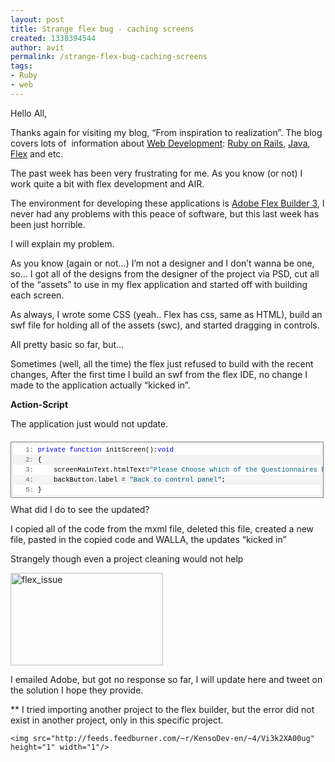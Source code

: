 ```yaml
---
layout: post
title: Strange flex bug - caching screens
created: 1338394544
author: avit
permalink: /strange-flex-bug-caching-screens
tags:
- Ruby
- web
---
```

<p>Hello All,</p>

<p>Thanks again for visiting my blog, “From inspiration to realization”. The blog covers lots of  information about <a href='http://www.kensodev.com' title='Web Development'>Web Development</a>: <a href='http://www.kensodev.com/category/ruby-on-rails/' title='Ruby On Rails'>Ruby on Rails</a>, <a href='http://www.kensodev.com/category/java/' title='Java'>Java</a>, <a href='http://www.kensodev.com/category/flex/' title='Flex'>Flex</a> and etc.</p>

<p>The past week has been very frustrating for me. As you know (or not) I work quite a bit with flex development and AIR.</p>

<p>The environment for developing these applications is <a href='http://www.adobe.com/products/flex/' target='_blank'>Adobe Flex Builder 3</a>, I never had any problems with this peace of software, but this last week has been just horrible.</p>

<p>I will explain my problem.</p>

<p>As you know (again or not…) I’m not a designer and I don’t wanna be one, so… I got all of the designs from the designer of the project via PSD, cut all of the “assets” to use in my flex application and started off with building each screen.</p>

<p>As always, I wrote some CSS (yeah.. Flex has css, same as HTML), build an swf file for holding all of the assets (swc), and started dragging in controls.</p>

<p>All pretty basic so far, but…</p>

<p>Sometimes (well, all the time) the flex just refused to build with the recent changes, After the first time I build an swf from the flex IDE, no change I made to the application actually “kicked in”.</p>
<strong>Action-Script
</strong>
<p>The application just would not update. <div style='border: 1px solid gray; padding: 4px; font-size: 8pt; margin: 20px 0px 10px; overflow: auto; width: 97.5%; cursor: text; max-height: 200px; line-height: 12pt; font-family: consolas,&apos;Courier New&apos;,courier,monospace; background-color: #f4f4f4;'>
<div style='padding: 0px; font-size: 8pt; overflow: visible; width: 100%; color: black; border-style: none; line-height: 12pt; font-family: consolas,&apos;Courier New&apos;,courier,monospace; background-color: #f4f4f4;'>
<pre style='padding: 0px; font-size: 8pt; margin: 0em; overflow: visible; width: 100%; color: black; border-style: none; line-height: 12pt; font-family: consolas,&apos;Courier New&apos;,courier,monospace; background-color: white;'><span style='color: #606060;'>   1:</span> <span style='color: #0000ff;'>private</span> <span style='color: #0000ff;'>function</span> initScreen():<span style='color: #0000ff;'>void</span></pre>
<pre style='padding: 0px; font-size: 8pt; margin: 0em; overflow: visible; width: 100%; color: black; border-style: none; line-height: 12pt; font-family: consolas,&apos;Courier New&apos;,courier,monospace; background-color: #f4f4f4;'><span style='color: #606060;'>   2:</span> {</pre>
<pre style='padding: 0px; font-size: 8pt; margin: 0em; overflow: visible; width: 100%; color: black; border-style: none; line-height: 12pt; font-family: consolas,&apos;Courier New&apos;,courier,monospace; background-color: white;'><span style='color: #606060;'>   3:</span>     screenMainText.htmlText=<span style='color: #006080;'>"Please Choose which of the Questionnaires below you would like to compile for your Survey"</span>;</pre>
<pre style='padding: 0px; font-size: 8pt; margin: 0em; overflow: visible; width: 100%; color: black; border-style: none; line-height: 12pt; font-family: consolas,&apos;Courier New&apos;,courier,monospace; background-color: #f4f4f4;'><span style='color: #606060;'>   4:</span>     backButton.label = <span style='color: #006080;'>"Back to control panel"</span>;</pre>
<pre style='padding: 0px; font-size: 8pt; margin: 0em; overflow: visible; width: 100%; color: black; border-style: none; line-height: 12pt; font-family: consolas,&apos;Courier New&apos;,courier,monospace; background-color: white;'><span style='color: #606060;'>   5:</span> }</pre>
</div>
</div> What did I do to see the updated?</p>

<p>I copied all of the code from the mxml file, deleted this file, created a new file, pasted in the copied code and WALLA, the updates “kicked in”</p>

<p>Strangely though even a project cleaning would not help</p>
<a href='http://www.kensodev.com/wp-content/uploads/2009/03/flex-issue.jpg'><img alt='flex_issue' border='0' height='148' src='http://www.kensodev.com/wp-content/uploads/2009/03/flex-issue-thumb.jpg' style='border-width: 0px;' width='244' /></a>
<p>I emailed Adobe, but got no response so far, I will update here and tweet on the solution I hope they provide.</p>

<p>** I tried importing another project to the flex builder, but the error did not exist in another project, only in this specific project.</p>
      
    <img src="http://feeds.feedburner.com/~r/KensoDev-en/~4/Vi3k2XA00ug" height="1" width="1"/>
